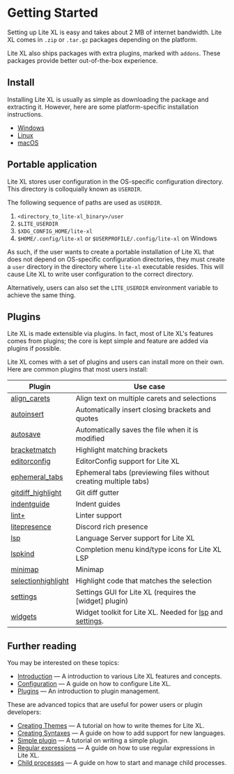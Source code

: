 # Getting Started

Setting up Lite XL is easy and takes about 2 MB of internet bandwidth.
Lite XL comes in `.zip` or `.tar.gz` packages depending on the platform.

Lite XL also ships packages with extra plugins, marked with `addons`.
These packages provide better out-of-the-box experience.

## Install

Installing Lite XL is usually as simple as downloading the package and extracting it.
However, here are some platform-specific installation instructions.

- [Windows]
- [Linux]
- [macOS]

## Portable application

Lite XL stores user configuration in the OS-specific configuration directory.
This directory is colloquially known as `USERDIR`.

The following sequence of paths are used as `USERDIR`.

1. `<directory_to_lite-xl_binary>/user`
2. `$LITE_USERDIR`
3. `$XDG_CONFIG_HOME/lite-xl`
4. `$HOME/.config/lite-xl` or `$USERPROFILE/.config/lite-xl` on Windows

As such, if the user wants to create a portable installation of Lite XL
that does not depend on OS-specific configuration directories,
they must create a `user` directory in the directory where `lite-xl` executable
resides.
This will cause Lite XL to write user configuration to the correct directory.

Alternatively, users can also set the `LITE_USERDIR` environment variable to
achieve the same thing.

## Plugins

Lite XL is made extensible via plugins.
In fact, most of Lite XL's features comes from plugins; the core is kept simple and
feature are added via plugins if possible.

Lite XL comes with a set of plugins and users can install more on their own.
Here are common plugins that most users install:


| Plugin               | Use case
| ------               | --------
| [align_carets]       | Align text on multiple carets and selections
| [autoinsert]         | Automatically insert closing brackets and quotes
| [autosave]           | Automatically saves the file when it is modified
| [bracketmatch]       | Highlight matching brackets
| [editorconfig]       | EditorConfig support for Lite XL
| [ephemeral_tabs]     | Ephemeral tabs (previewing files without creating multiple tabs)
| [gitdiff_highlight]  | Git diff gutter
| [indentguide]        | Indent guides
| [lint+]              | Linter support
| [litepresence]       | Discord rich presence
| [lsp]                | Language Server support for Lite XL
| [lspkind]            | Completion menu kind/type icons for Lite XL LSP
| [minimap]            | Minimap
| [selectionhighlight] | Highlight code that matches the selection
| [settings]           | Settings GUI for Lite XL (requires the [widget] plugin)
| [widgets]            | Widget toolkit for Lite XL. Needed for [lsp] and [settings].


## Further reading

You may be interested on these topics:

- [Introduction] — A introduction to various Lite XL features and concepts.
- [Configuration] — A guide on how to configure Lite XL.
- [Plugins] — An introduction to plugin management.

These are advanced topics that are useful for power users or plugin developers:

- [Creating Themes] — A tutorial on how to write themes for Lite XL.
- [Creating Syntaxes] — A guide on how to add support for new languages.
- [Simple plugin] — A tutorial on writing a simple plugin.
- [Regular expressions] — A guide on how to use regular expressions in Lite XL.
- [Child processes] — A guide on how to start and manage child processes.



[Windows]:              windows.md
[Linux]:                linux.md
[macOS]:                macos.md
[align_carets]:         https://github.com/lite-xl/lite-xl-plugins/blob/master/plugins/align_carets.lua?raw=1
[autoinsert]:           https://github.com/lite-xl/lite-xl-plugins/blob/master/plugins/autoinsert.lua?raw=1
[autosave]:             https://github.com/lite-xl/lite-xl-plugins/blob/master/plugins/autosave.lua?raw=1
[bracketmatch]:         https://github.com/lite-xl/lite-xl-plugins/blob/master/plugins/bracketmatch.lua?raw=1
[editorconfig]:         https://github.com/lite-xl/lite-xl-plugins/blob/master/plugins/editorconfig
[ephemeral_tabs]:       https://github.com/lite-xl/lite-xl-plugins/blob/master/plugins/ephemeral_tabs.lua?raw=1
[gitdiff_highlight]:    https://github.com/vincens2005/lite-xl-gitdiff-highlight
[indentguide]:          https://github.com/lite-xl/lite-xl-plugins/blob/master/plugins/indentguide.lua?raw=1
[lint+]:                https://github.com/liquid600pgm/lintplus
[litepresence]:         https://github.com/TorchedSammy/Litepresence
[lsp]:                  https://github.com/lite-xl/lite-xl-lsp
[lspkind]:              https://github.com/TorchedSammy/lite-xl-lspkind
[minimap]:              https://github.com/lite-xl/lite-xl-plugins/blob/master/plugins/minimap.lua?raw=1
[selectionhighlight]:   https://github.com/lite-xl/lite-xl-plugins/blob/master/plugins/selectionhighlight.lua?raw=1
[settings]:             https://github.com/lite-xl/lite-xl-plugins/blob/master/plugins/settings.lua?raw=1
[widgets]:              https://github.com/lite-xl/lite-xl-widgets
[Introduction]:         ../../user-guide/introduction
[Configuration]:        ../../user-guide/configuration
[Plugins]:              ../../user-guide/plugins
[Creating Themes]:      ../developer-guide/creating-themes
[Creating Syntaxes]:    ../developer-guide/creating-syntaxes
[Simple plugin]:        ../developer-guide/simple-plugin
[Regular expressions]:  ../developer-guide/regular-expressions
[Child processes]:      ../developer-guide/child-processes